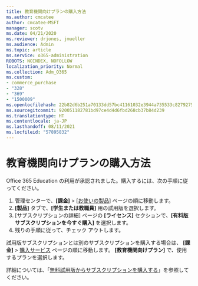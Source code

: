 ```yaml
---
title: 教育機関向けプランの購入方法
ms.author: cmcatee
author: cmcatee-MSFT
manager: scotv
ms.date: 04/21/2020
ms.reviewer: drjones, jmueller
ms.audience: Admin
ms.topic: article
ms.service: o365-administration
ROBOTS: NOINDEX, NOFOLLOW
localization_priority: Normal
ms.collection: Adm_O365
ms.custom:
- commerce_purchase
- "328"
- "369"
- "1500009"
ms.openlocfilehash: 22b82d6b251a70133dd57bc41161032e3944a735533c82792756434325aefe5a
ms.sourcegitcommit: 920051182781bd97ce4d4d6fbd268cb37b84d239
ms.translationtype: HT
ms.contentlocale: ja-JP
ms.lasthandoff: 08/11/2021
ms.locfileid: "57895832"
---
```

# <a name="how-to-purchase-an-education-offer"></a>教育機関向けプランの購入方法

Office 365 Education の利用が承認されました。購入するには、次の手順に従ってください。
  
1. 管理センターで、**[課金]** \> [[お使いの製品](https://go.microsoft.com/fwlink/p/?linkid=842054)] ページの順に移動します。
2. **[製品]** タブで、**[学生または教職員]** 用の試用版を選択します。
3. [サブスクリプションの詳細] ページの **[ライセンス]** セクションで、**[有料版サブスクリプションを今すぐ購入]** を選択します。
4. 残りの手順に従って、チェック アウトします。

試用版サブスクリプションとは別のサブスクリプションを購入する場合は、 **[課金]** \> [購入サービス](https://go.microsoft.com/fwlink/p/?linkid=868433) ページの順に移動します。 **[教育機関向けプラン]** で、使用するプランを選択します。

詳細については、「[無料試用版からサブスクリプションを購入する](https://docs.microsoft.com/microsoft-365/commerce/try-or-buy-microsoft-365#buy-a-subscription-from-your-free-trial)」を参照してください。